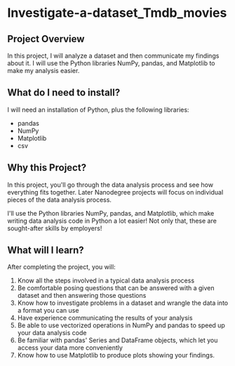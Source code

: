 # Investigate-a-dataset_Tmdb_movies
## Project Overview
In this project, I will analyze a dataset and then communicate my findings about it. I will use the Python libraries NumPy, pandas, and Matplotlib to make my analysis easier.

## What do I need to install?
I will need an installation of Python, plus the following libraries:

* pandas
* NumPy
* Matplotlib
* csv

## Why this Project?
In this project, you'll go through the data analysis process and see how everything fits together. Later Nanodegree projects will focus on individual pieces of the data analysis process.

I'll use the Python libraries NumPy, pandas, and Matplotlib, which make writing data analysis code in Python a lot easier! Not only that, these are sought-after skills by employers!

## What will I learn?
After completing the project, you will:
  1. Know all the steps involved in a typical data analysis process
  2. Be comfortable posing questions that can be answered with a given dataset and then answering those questions
  3. Know how to investigate problems in a dataset and wrangle the data into a format you can use
  4. Have experience communicating the results of your analysis
  5. Be able to use vectorized operations in NumPy and pandas to speed up your data analysis code
  6. Be familiar with pandas' Series and DataFrame objects, which let you access your data more conveniently
  7. Know how to use Matplotlib to produce plots showing your findings.

